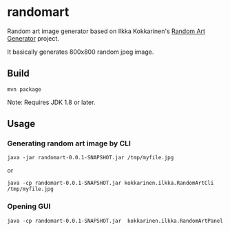 # randomart
Random art image generator based on Ilkka Kokkarinen's [Random Art Generator](http://www.scs.ryerson.ca/~ikokkari/RandomArt/RandomArt.html) project.

It basically generates 800x800 random jpeg image.

## Build
    mvn package

Note: Requires JDK 1.8 or later.

## Usage

### Generating random art image by CLI
    java -jar randomart-0.0.1-SNAPSHOT.jar /tmp/myfile.jpg

or

    java -cp randomart-0.0.1-SNAPSHOT.jar kokkarinen.ilkka.RandomArtCli /tmp/myfile.jpg

### Opening GUI
    java -cp randomart-0.0.1-SNAPSHOT.jar  kokkarinen.ilkka.RandomArtPanel
